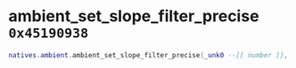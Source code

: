 # ambient_set_slope_filter_precise `0x45190938`

```lua
natives.ambient.ambient_set_slope_filter_precise(_unk0 --[[ number ]], _unk1 --[[ number ]], _unk2 --[[ number ]])
```
